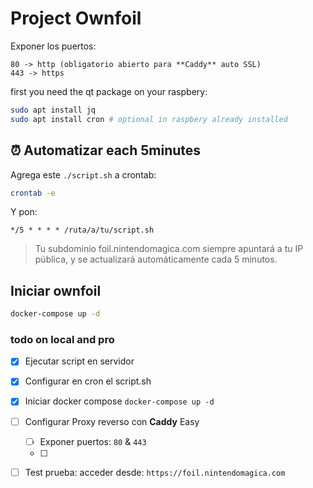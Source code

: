 # Project Ownfoil

Exponer los puertos:
    
    80 -> http (obligatorio abierto para **Caddy** auto SSL)
    443 -> https

first you need the qt package on your raspbery:

```bash
sudo apt install jq
sudo apt install cron # optional in raspbery already installed
```

## ⏰ Automatizar each 5minutes

Agrega este `./script.sh` a crontab:

```bash
crontab -e
```

Y pon:

```
*/5 * * * * /ruta/a/tu/script.sh
```

> Tu subdominio foil.nintendomagica.com siempre apuntará a tu IP pública, y se actualizará automáticamente cada 5 minutos.



## Iniciar ownfoil

```bash
docker-compose up -d
```



### todo on local and pro

- [x] Ejecutar script en servidor
- [x] Configurar en cron el script.sh
- [x] Iniciar docker compose
    `docker-compose up -d`
- [ ] Configurar Proxy reverso con **Caddy** Easy
    - [ ] Exponer puertos: `80` & `443`
    - [ ] 
- [ ] Test prueba: acceder desde: `https://foil.nintendomagica.com`

